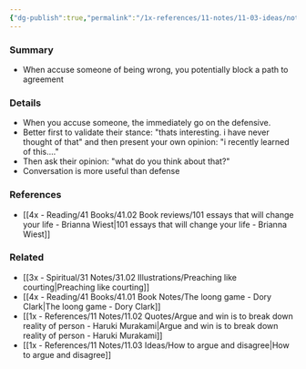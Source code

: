 ```yaml
---
{"dg-publish":true,"permalink":"/1x-references/11-notes/11-03-ideas/not-directly-accuse-someone-of-being-wrong/","title":"Not directly accuse someone of being wrong","created":"2022-11-14T21:33:31.000+03:00","updated":"2024-02-14T20:18:26.465+03:00"}
---
```



### Summary
- When accuse someone of being wrong, you potentially block a path to agreement

### Details
- When you accuse someone, the immediately go on the defensive.
- Better first to validate their stance: "thats interesting. i have never thought of that" and then present your own opinion: "i recently learned of this...."
- Then ask their opinion: "what do you think about that?"
- Conversation is more useful than defense

### References
- [[4x - Reading/41 Books/41.02 Book reviews/101 essays that will change your life - Brianna Wiest\|101 essays that will change your life - Brianna Wiest]]

### Related
- [[3x - Spiritual/31 Notes/31.02 Illustrations/Preaching like courting\|Preaching like courting]]
- [[4x - Reading/41 Books/41.01 Book Notes/The loong game - Dory Clark\|The loong game - Dory Clark]]
- [[1x - References/11 Notes/11.02 Quotes/Argue and win is to break down reality of person - Haruki Murakami\|Argue and win is to break down reality of person - Haruki Murakami]]
- [[1x - References/11 Notes/11.03 Ideas/How to argue and disagree\|How to argue and disagree]]